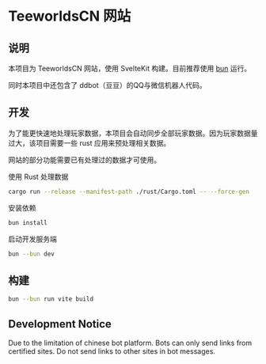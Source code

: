 # TeeworldsCN 网站

## 说明

本项目为 TeeworldsCN 网站，使用 SvelteKit 构建。目前推荐使用 [bun](https://bun.sh/) 运行。

同时本项目中还包含了 ddbot（豆豆）的QQ与微信机器人代码。

## 开发

为了能更快速地处理玩家数据，本项目会自动同步全部玩家数据。因为玩家数据量过大，该项目需要一些 rust 应用来预处理相关数据。

网站的部分功能需要已有处理过的数据才可使用。

使用 Rust 处理数据

```bash
cargo run --release --manifest-path ./rust/Cargo.toml -- --force-gen
```

安装依赖

```bash
bun install
```

启动开发服务端

```bash
bun --bun dev
```

## 构建

```bash
bun --bun run vite build
```

## Development Notice

Due to the limitation of chinese bot platform. Bots can only send links from certified sites. Do not send links to other sites in bot messages.
